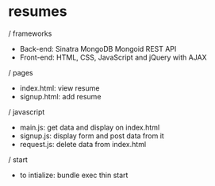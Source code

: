 resumes
=======
/ frameworks
- Back-end: Sinatra MongoDB Mongoid REST API
- Front-end: HTML, CSS, JavaScript and jQuery with AJAX

/ pages
- index.html: view resume
- signup.html: add resume

/ javascript
- main.js: get data and display on index.html
- signup.js: display form and post data from it
- request.js: delete data from index.html

/ start
- to intialize: bundle exec thin start 


